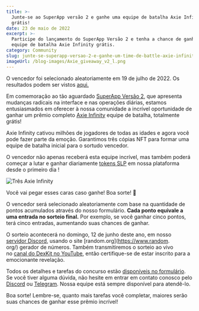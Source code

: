 ```yaml
---
title: >-
  Junte-se ao SuperApp versão 2 e ganhe uma equipe de batalha Axie Infinity
  grátis!
date: 23 de maio de 2022
excerpt: >-
  Participe do lançamento do SuperApp Versão 2 e tenha a chance de ganhar uma
  equipe de batalha Axie Infinity grátis.
category: Community
slug: junte-se-superapp-versao-2-e-ganhe-um-time-de-battle-axie-infinity-gratis
imageUrl: /blog-images/Axie_giveaway_v2_l.png
---
```

O vencedor foi selecionado aleatoriamente em 19 de julho de 2022. Os resultados podem ser vistos [aqui.](https://app.randompicker.com/protocol/761696x87878)

Em comemoração ao tão aguardado [SuperApp Versão 2](https://app.dexkit.com/), que apresenta mudanças radicais na interface e nas operações diárias, estamos entusiasmados em oferecer à nossa comunidade a incrível oportunidade de ganhar um prêmio completo [Axie Infinity](https://axieinfinity.com/) equipe de batalha, totalmente grátis!

Axie Infinity cativou milhões de jogadores de todas as idades e agora você pode fazer parte da emoção. Garantimos três cópias NFT para formar uma equipe de batalha inicial para o sortudo vencedor.

O vencedor não apenas receberá esta equipe incrível, mas também poderá começar a lutar e ganhar diariamente [tokens SLP](https://www.coingecko.com/en/coins/smooth-love-potion) em nossa plataforma desde o primeiro dia !

![Três Axie Infinity](/blog-images/image.png)

Você vai pegar esses caras caso ganhe! Boa sorte! 🥳

O vencedor será selecionado aleatoriamente com base na quantidade de pontos acumulados através do nosso formulário. **Cada ponto equivale a uma entrada no sorteio final.** Por exemplo, se você ganhar cinco pontos, terá cinco entradas, aumentando suas chances de ganhar.

O sorteio acontecerá no domingo, 12 de junho deste ano, em nosso [servidor Discord](https://discord.com/invite/GJCRu4CYFH), usando o site [random.org](https://www.random. org/) gerador de números. Também transmitiremos o sorteio ao vivo no [canal do DexKit no YouTube](https://www.youtube.com/c/dexkit), então certifique-se de estar inscrito para a emocionante revelação.

Todos os detalhes e tarefas do concurso estão [disponíveis no formulário](https://buff.ly/3wC8La2). Se você tiver alguma dúvida, não hesite em entrar em contato conosco pelo [Discord](https://discord.com/invite/GJCRu4CYFH) ou [Telegram](https://t.me/dexkit). Nossa equipe está sempre disponível para atendê-lo.

Boa sorte! Lembre-se, quanto mais tarefas você completar, maiores serão suas chances de ganhar esse prêmio incrível!
